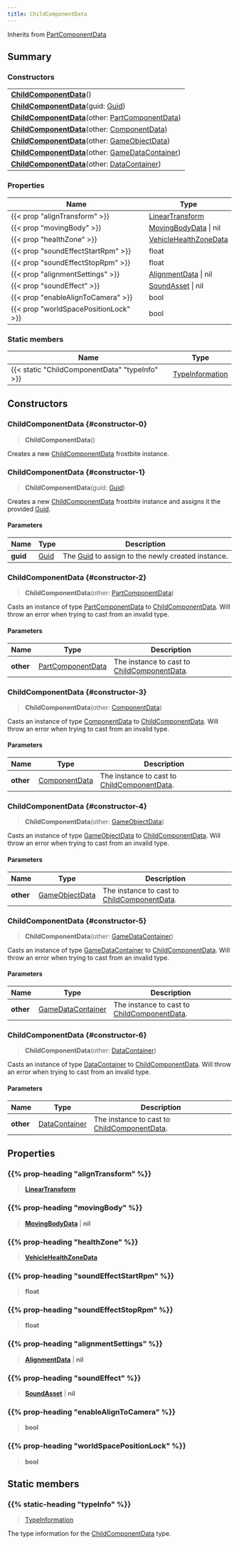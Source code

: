 ```yaml
---
title: ChildComponentData
---
```


Inherits from 
[PartComponentData](/vext/ref/fb/partcomponentdata)

## Summary
### Constructors
| |
| ----------- |
| **[ChildComponentData](#constructor-0)**() |
| **[ChildComponentData](#constructor-1)**(guid: [Guid](/vext/ref/shared/class/guid)) |
| **[ChildComponentData](#constructor-2)**(other: [PartComponentData](/vext/ref/fb/partcomponentdata)) |
| **[ChildComponentData](#constructor-3)**(other: [ComponentData](/vext/ref/fb/componentdata)) |
| **[ChildComponentData](#constructor-4)**(other: [GameObjectData](/vext/ref/fb/gameobjectdata)) |
| **[ChildComponentData](#constructor-5)**(other: [GameDataContainer](/vext/ref/fb/gamedatacontainer)) |
| **[ChildComponentData](#constructor-6)**(other: [DataContainer](/vext/ref/shared/class/datacontainer)) |

### Properties
| Name | Type |
| ---- | ---- |
| {{< prop "alignTransform" >}} | [LinearTransform](/vext/ref/shared/class/lineartransform) |
| {{< prop "movingBody" >}} | [MovingBodyData](/vext/ref/fb/movingbodydata) \| nil |
| {{< prop "healthZone" >}} | [VehicleHealthZoneData](/vext/ref/fb/vehiclehealthzonedata) |
| {{< prop "soundEffectStartRpm" >}} | float |
| {{< prop "soundEffectStopRpm" >}} | float |
| {{< prop "alignmentSettings" >}} | [AlignmentData](/vext/ref/fb/alignmentdata) \| nil |
| {{< prop "soundEffect" >}} | [SoundAsset](/vext/ref/fb/soundasset) \| nil |
| {{< prop "enableAlignToCamera" >}} | bool |
| {{< prop "worldSpacePositionLock" >}} | bool |

### Static members
| Name | Type |
| ---- | ---- |
| {{< static "ChildComponentData" "typeInfo" >}} | [TypeInformation](/vext/ref/shared/class/typeinformation) |

## Constructors
### ChildComponentData {#constructor-0}
> **ChildComponentData**()

Creates a new [ChildComponentData](/vext/ref/fb/childcomponentdata) frostbite instance.

### ChildComponentData {#constructor-1}
> **ChildComponentData**(guid: [Guid](/vext/ref/shared/class/guid))

Creates a new [ChildComponentData](/vext/ref/fb/childcomponentdata) frostbite instance and assigns it the provided [Guid](/vext/ref/shared/class/guid).

#### Parameters
| Name | Type | Description |
| ---- | ---- | ----------- |
| **guid** | [Guid](/vext/ref/shared/class/guid) | The [Guid](/vext/ref/shared/class/guid) to assign to the newly created instance. |

### ChildComponentData {#constructor-2}
> **ChildComponentData**(other: [PartComponentData](/vext/ref/fb/partcomponentdata))

Casts an instance of type [PartComponentData](/vext/ref/fb/partcomponentdata) to [ChildComponentData](/vext/ref/fb/childcomponentdata). Will throw an error when trying to cast from an invalid type.

#### Parameters
| Name | Type | Description |
| ---- | ---- | ----------- |
| **other** | [PartComponentData](/vext/ref/fb/partcomponentdata) | The instance to cast to [ChildComponentData](/vext/ref/fb/childcomponentdata). |

### ChildComponentData {#constructor-3}
> **ChildComponentData**(other: [ComponentData](/vext/ref/fb/componentdata))

Casts an instance of type [ComponentData](/vext/ref/fb/componentdata) to [ChildComponentData](/vext/ref/fb/childcomponentdata). Will throw an error when trying to cast from an invalid type.

#### Parameters
| Name | Type | Description |
| ---- | ---- | ----------- |
| **other** | [ComponentData](/vext/ref/fb/componentdata) | The instance to cast to [ChildComponentData](/vext/ref/fb/childcomponentdata). |

### ChildComponentData {#constructor-4}
> **ChildComponentData**(other: [GameObjectData](/vext/ref/fb/gameobjectdata))

Casts an instance of type [GameObjectData](/vext/ref/fb/gameobjectdata) to [ChildComponentData](/vext/ref/fb/childcomponentdata). Will throw an error when trying to cast from an invalid type.

#### Parameters
| Name | Type | Description |
| ---- | ---- | ----------- |
| **other** | [GameObjectData](/vext/ref/fb/gameobjectdata) | The instance to cast to [ChildComponentData](/vext/ref/fb/childcomponentdata). |

### ChildComponentData {#constructor-5}
> **ChildComponentData**(other: [GameDataContainer](/vext/ref/fb/gamedatacontainer))

Casts an instance of type [GameDataContainer](/vext/ref/fb/gamedatacontainer) to [ChildComponentData](/vext/ref/fb/childcomponentdata). Will throw an error when trying to cast from an invalid type.

#### Parameters
| Name | Type | Description |
| ---- | ---- | ----------- |
| **other** | [GameDataContainer](/vext/ref/fb/gamedatacontainer) | The instance to cast to [ChildComponentData](/vext/ref/fb/childcomponentdata). |

### ChildComponentData {#constructor-6}
> **ChildComponentData**(other: [DataContainer](/vext/ref/shared/class/datacontainer))

Casts an instance of type [DataContainer](/vext/ref/shared/class/datacontainer) to [ChildComponentData](/vext/ref/fb/childcomponentdata). Will throw an error when trying to cast from an invalid type.

#### Parameters
| Name | Type | Description |
| ---- | ---- | ----------- |
| **other** | [DataContainer](/vext/ref/shared/class/datacontainer) | The instance to cast to [ChildComponentData](/vext/ref/fb/childcomponentdata). |

## Properties
### {{% prop-heading "alignTransform" %}}
> **[LinearTransform](/vext/ref/shared/class/lineartransform)**

### {{% prop-heading "movingBody" %}}
> **[MovingBodyData](/vext/ref/fb/movingbodydata)** | **nil**

### {{% prop-heading "healthZone" %}}
> **[VehicleHealthZoneData](/vext/ref/fb/vehiclehealthzonedata)**

### {{% prop-heading "soundEffectStartRpm" %}}
> **float**

### {{% prop-heading "soundEffectStopRpm" %}}
> **float**

### {{% prop-heading "alignmentSettings" %}}
> **[AlignmentData](/vext/ref/fb/alignmentdata)** | **nil**

### {{% prop-heading "soundEffect" %}}
> **[SoundAsset](/vext/ref/fb/soundasset)** | **nil**

### {{% prop-heading "enableAlignToCamera" %}}
> **bool**

### {{% prop-heading "worldSpacePositionLock" %}}
> **bool**

## Static members
### {{% static-heading "typeInfo" %}}
> [TypeInformation](/vext/ref/shared/class/typeinformation)

The type information for the [ChildComponentData](/vext/ref/fb/childcomponentdata) type.

